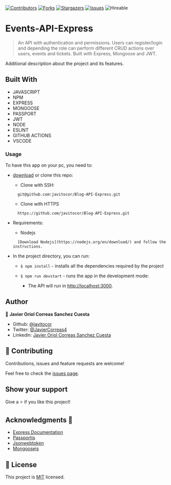 <!--
*** Thanks for checking out this README Template. If you have a suggestion that would
*** make this better, please fork the repo and create a pull request or simply open
*** an issue with the tag "enhancement".
*** Thanks again! Now go create something AMAZING! :D
-->

<!-- PROJECT SHIELDS -->
<!--
*** I'm using markdown "reference style" links for readability.
*** Reference links are enclosed in brackets [ ] instead of parentheses ( ).
*** See the bottom of this document for the declaration of the reference variables
*** for contributors-url, forks-url, etc. This is an optional, concise syntax you may use.
*** https://www.markdownguide.org/basic-syntax/#reference-style-links
-->
[![Contributors][contributors-shield]][contributors-url] 
[![Forks][forks-shield]][forks-url] 
[![Stargazers][stars-shield]][stars-url] 
[![Issues][issues-shield]][issues-url] 
![Hireable](https://cdn.rawgit.com/hiendv/hireable/master/styles/default/yes.svg) 

# Events-API-Express

>  An API with authentication and permissions. Users can register/login and depending the role can perform different CRUD actions over users, events and tickets. Built with Express, Mongoose and JWT.


Additional description about the project and its features.

## Built With

- JAVASCRIPT
- NPM
- EXPRESS
- MONGOOSE
- PASSPORT
- JWT
- NODE
- ESLINT
- GITHUB ACTIONS
- VSCODE

### Usage
To have this app on your pc, you need to:
* [download](https://github.com/javitocor/Blog-API-Express/archive/main.zip) or clone this repo:
  - Clone with SSH:
  ```
    git@github.com:javitocor/Blog-API-Express.git
  ```
  - Clone with HTTPS
  ```
    https://github.com/javitocor/Blog-API-Express.git
  ```
* Requirements:
  - Nodejs
  ```
    [Download Nodejs](https://nodejs.org/en/download/) and follow the instructions.
  ```
* In the project directory, you can run:

  - `$ npm install` - installs all the dependencies required by the project

  - `$ npm run devstart` - runs the app in the development mode:
    - The API will run in [http://localhost:3000](http://localhost:3000).
  
## Author

👤 **Javier Oriol Correas Sanchez Cuesta**

- Github: [@javitocor](https://github.com/javitocor) 
- Twitter: [@JavierCorreas4](https://twitter.com/JavierCorreas4) 
- Linkedin: [Javier Oriol Correas Sanchez Cuesta](https://www.linkedin.com/in/javier-correas-sanchez-cuesta-15289482/) 

## 🤝 Contributing

Contributions, issues and feature requests are welcome!

Feel free to check the [issues page](https://github.com/javitocor/Blog-API-Express/issues).

## Show your support

Give a ⭐️ if you like this project!

## Acknowledgments 🚀

- [Express Documentation](https://expressjs.com/)
- [Passportjs](http://www.passportjs.org/)
- [Jsonwebtoken](https://github.com/auth0/node-jsonwebtoken)
- [Mongoosejs](https://mongoosejs.com/docs/guides.html)

## 📝 License

This project is [MIT](lic.url) licensed.

<!-- MARKDOWN LINKS & IMAGES -->
<!-- https://www.markdownguide.org/basic-syntax/#reference-style-links -->
[contributors-shield]: https://img.shields.io/github/contributors/javitocor/Blog-API-Express.svg?style=flat-square
[contributors-url]: https://github.com/javitocor/Blog-API-Express/graphs/contributors
[forks-shield]: https://img.shields.io/github/forks/javitocor/Blog-API-Express.svg?style=flat-square
[forks-url]: https://github.com/javitocor/Blog-API-Express/network/members
[stars-shield]: https://img.shields.io/github/stars/javitocor/Blog-API-Express.svg?style=flat-square
[stars-url]: https://github.com/javitocor/Blog-API-Express/stargazers
[issues-shield]: https://img.shields.io/github/issues/javitocor/Blog-API-Express.svg?style=flat-square
[issues-url]: https://github.com/javitocor/Blog-API-Express/issues